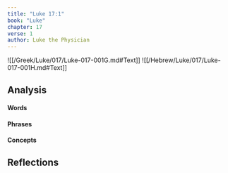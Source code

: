 ```yaml
---
title: "Luke 17:1"
book: "Luke"
chapter: 17
verse: 1
author: Luke the Physician
---
```

![[/Greek/Luke/017/Luke-017-001G.md#Text]]
![[/Hebrew/Luke/017/Luke-017-001H.md#Text]]

## Analysis

#### Words

#### Phrases

#### Concepts

## Reflections
